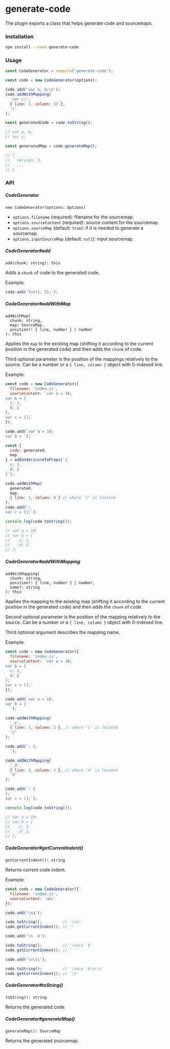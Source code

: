 # generate-code

The plugin exports a class that helps generate code and sourcemaps.

### Installation

```bash
npm install --save generate-code
```

### Usage

```js
const CodeGenerator = require('generate-code');

const code = new CodeGenerator(options);

code.add('var a, b;\n');
code.addWithMapping(
  'var c;',
  { line: 1, column: 10 },
  'c'
);

const generatedCode = code.toString();

// var a, b;
// var c;

const generatedMap = code.generateMap();

// {
//   version: 3,
//   ...
// }
```

### API

##### CodeGenerator

```
new CodeGenerator(options: Options)
```

* `options.filename` (required): filename for the sourcemap.
* `options.sourceContent` (required): source content for the sourcemap.
* `options.sourceMap` (default: `true`): if it is needed to generate
a sourcemap.
* `options.inputSourceMap` (default: `null`): input sourcemap.

##### CodeGenerator#add

```
add(chunk: string): this
```

Adds a `chunk` of code to the generated code.

Example:

```js
code.add('fun(1, 2);');
```

##### CodeGenerator#addWithMap

```
addWithMap(
  chunk: string,
  map: SourceMap,
  position?: { line, number } | number
): this
```

Applies the `map` to the existing map (shifting it according to the
current position in the generated code) and then adds the `chunk`
of code.

Third optional parameter is the position of the mappings relatively
to the source. Can be a number or a `{ line, column }` object with
0-indexed line.

Example:

```js
const code = new CodeGenerator({
  filename: 'index.js',
  sourceContent: `var a = 10;
var b = {
  c: 1,
  d: 2
};
var c = [];`
});

code.add(`var a = 10;
var b = `);

const {
  code: generated,
  map
} = addUnderscoreToProps(`{
  c: 1,
  d: 2
}`);

code.addWithMap(
  generated,
  map,
  { line: 1, column: 8 } // where '{' is located
);
code.add(`;
var c = [];`);

console.log(code.toString());

// var a = 10;
// var b = {
//   _c: 1,
//   _d: 2,
// };
```

##### CodeGenerator#addWithMapping

```
addWithMapping(
  chunk: string,
  position?: { line, number } | number,
  name?: string
): this
```

Applies the mapping to the existing map (shifting it according to the
current position in the generated code) and then adds the `chunk`
of code.

Second optional parameter is the position of the mapping relatively
to the source. Can be a number or a `{ line, column }` object with
0-indexed line.

Third optional argument describes the mapping name.

Example:

```js
const code = new CodeGenerator({
  filename: 'index.js',
  sourceContent: `var a = 10;
var b = {
  c: 1,
  d: 2
};
var c = [];`
});

code.add(`var a = 10;
var b = {
  `);

code.addWithMapping(
  '_c',
  { line: 2, column: 2 }, // where 'c' is located
  'c'
);

code.add(`: 1,
  `);

code.addWithMapping(
  '_d',
  { line: 3, column: 2 }, // where 'd' is located
  'd'
);

code.add(`: 2
};
var c = [];`);

console.log(code.toString());

// var a = 10;
// var b = {
//   _c: 1,
//   _d: 2,
// };
```

##### CodeGenerator#getCurrentIndent()

```
getCurrentIndent(): string
```

Returns current code indent.

Example:

```js
const code = new CodeGenerator({
  filename: 'index.js',
  sourceContent: 'abc'
});

code.add('\na');

code.toString();         // '\na'
code.getCurrentIndent(); // ''

code.add('\n  b');

code.toString();         // '\na\n  b'
code.getCurrentIndent(); // '  '

code.add('\n\tc');

code.toString();         // '\na\n  b\n\tc'
code.getCurrentIndent(); // '\t'
```

##### CodeGenerator#toString()

```
toString(): string
```

Returns the generated code.

##### CodeGenerator#generateMap()

```
generateMap(): SourceMap
```

Returns the generated sourcemap.
